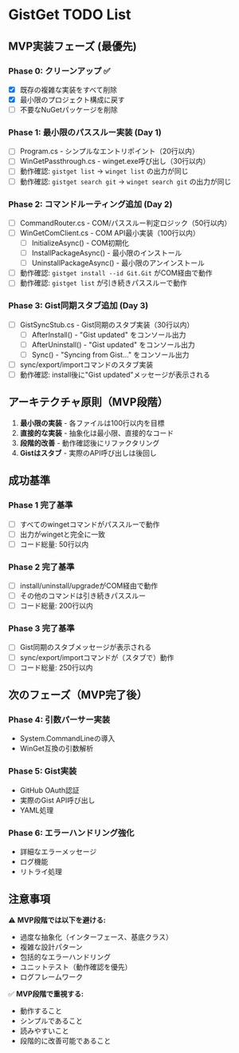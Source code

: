 # GistGet TODO List

## MVP実装フェーズ (最優先)

### Phase 0: クリーンアップ ✅
- [x] 既存の複雑な実装をすべて削除
- [x] 最小限のプロジェクト構成に戻す
- [ ] 不要なNuGetパッケージを削除

### Phase 1: 最小限のパススルー実装 (Day 1)
- [ ] Program.cs - シンプルなエントリポイント（20行以内）
- [ ] WinGetPassthrough.cs - winget.exe呼び出し（30行以内）
- [ ] 動作確認: `gistget list` → `winget list` の出力が同じ
- [ ] 動作確認: `gistget search git` → `winget search git` の出力が同じ

### Phase 2: コマンドルーティング追加 (Day 2)  
- [ ] CommandRouter.cs - COM/パススルー判定ロジック（50行以内）
- [ ] WinGetComClient.cs - COM API最小実装（100行以内）
  - [ ] InitializeAsync() - COM初期化
  - [ ] InstallPackageAsync() - 最小限のインストール
  - [ ] UninstallPackageAsync() - 最小限のアンインストール
- [ ] 動作確認: `gistget install --id Git.Git` がCOM経由で動作
- [ ] 動作確認: `gistget list` が引き続きパススルーで動作

### Phase 3: Gist同期スタブ追加 (Day 3)
- [ ] GistSyncStub.cs - Gist同期のスタブ実装（30行以内）
  - [ ] AfterInstall() - "Gist updated" をコンソール出力
  - [ ] AfterUninstall() - "Gist updated" をコンソール出力
  - [ ] Sync() - "Syncing from Gist..." をコンソール出力
- [ ] sync/export/importコマンドのスタブ実装
- [ ] 動作確認: install後に"Gist updated"メッセージが表示される

## アーキテクチャ原則（MVP段階）

1. **最小限の実装** - 各ファイルは100行以内を目標
2. **直接的な実装** - 抽象化は最小限、直接的なコード
3. **段階的改善** - 動作確認後にリファクタリング
4. **Gistはスタブ** - 実際のAPI呼び出しは後回し

## 成功基準

### Phase 1 完了基準
- [ ] すべてのwingetコマンドがパススルーで動作
- [ ] 出力がwingetと完全に一致
- [ ] コード総量: 50行以内

### Phase 2 完了基準  
- [ ] install/uninstall/upgradeがCOM経由で動作
- [ ] その他のコマンドは引き続きパススルー
- [ ] コード総量: 200行以内

### Phase 3 完了基準
- [ ] Gist同期のスタブメッセージが表示される
- [ ] sync/export/importコマンドが（スタブで）動作
- [ ] コード総量: 250行以内

## 次のフェーズ（MVP完了後）

### Phase 4: 引数パーサー実装
- System.CommandLineの導入
- WinGet互換の引数解析

### Phase 5: Gist実装
- GitHub OAuth認証
- 実際のGist API呼び出し
- YAML処理

### Phase 6: エラーハンドリング強化
- 詳細なエラーメッセージ
- ログ機能
- リトライ処理

## 注意事項

⚠️ **MVP段階では以下を避ける:**
- 過度な抽象化（インターフェース、基底クラス）
- 複雑な設計パターン
- 包括的なエラーハンドリング
- ユニットテスト（動作確認を優先）
- ログフレームワーク

✅ **MVP段階で重視する:**
- 動作すること
- シンプルであること
- 読みやすいこと
- 段階的に改善可能であること
